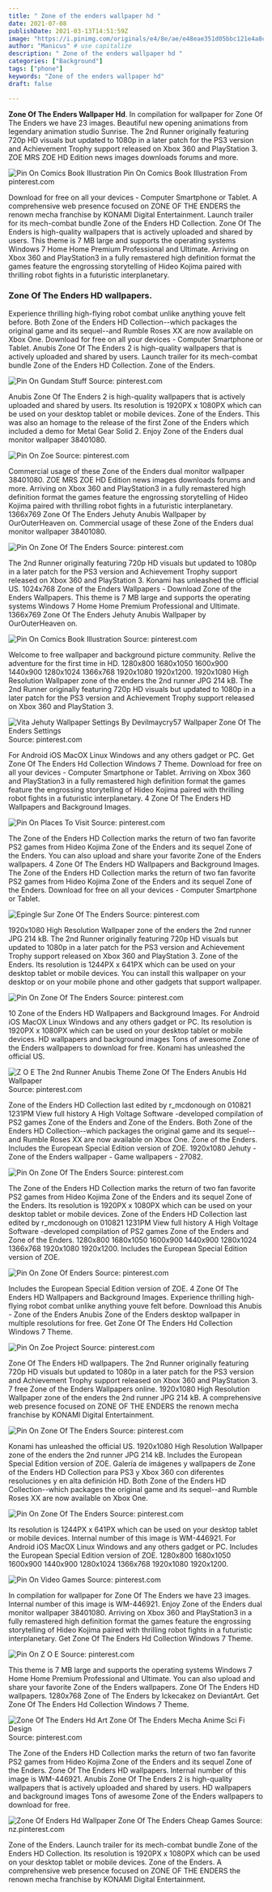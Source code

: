 ```yaml
---
title: " Zone of the enders wallpaper hd "
date: 2021-07-08
publishDate: 2021-03-13T14:51:59Z
image: "https://i.pinimg.com/originals/e4/8e/ae/e48eae351d05bbc121e4a8c79fad951d.jpg"
author: "Manicus" # use capitalize
description: " Zone of the enders wallpaper hd "
categories: ["Background"]
tags: ["phone"]
keywords: "Zone of the enders wallpaper hd"
draft: false

---
```



**Zone Of The Enders Wallpaper Hd**. In compilation for wallpaper for Zone Of The Enders we have 23 images. Beautiful new opening animations from legendary animation studio Sunrise. The 2nd Runner originally featuring 720p HD visuals but updated to 1080p in a later patch for the PS3 version and Achievement Trophy support released on Xbox 360 and PlayStation 3. ZOE MRS ZOE HD Edition news images downloads forums and more.

![Pin On Comics Book Illustration](https://i.pinimg.com/originals/44/5a/c7/445ac7fa7e35d333b93a7c5e25ee54f4.jpg "Pin On Comics Book Illustration")
Pin On Comics Book Illustration From pinterest.com


Download for free on all your devices - Computer Smartphone or Tablet. A comprehensive web presence focused on ZONE OF THE ENDERS the renown mecha franchise by KONAMI Digital Entertainment. Launch trailer for its mech-combat bundle Zone of the Enders HD Collection. Zone Of The Enders is high-quality wallpapers that is actively uploaded and shared by users. This theme is 7 MB large and supports the operating systems Windows 7 Home Home Premium Professional and Ultimate. Arriving on Xbox 360 and PlayStation3 in a fully remastered high definition format the games feature the engrossing storytelling of Hideo Kojima paired with thrilling robot fights in a futuristic interplanetary.

### Zone Of The Enders HD wallpapers.

Experience thrilling high-flying robot combat unlike anything youve felt before. Both Zone of the Enders HD Collection--which packages the original game and its sequel--and Rumble Roses XX are now available on Xbox One. Download for free on all your devices - Computer Smartphone or Tablet. Anubis Zone Of The Enders 2 is high-quality wallpapers that is actively uploaded and shared by users. Launch trailer for its mech-combat bundle Zone of the Enders HD Collection. Zone of the Enders.


![Pin On Gundam Stuff](https://i.pinimg.com/originals/74/13/49/7413490da200bfee0b2c4ecec61a758d.jpg "Pin On Gundam Stuff")
Source: pinterest.com

Anubis Zone Of The Enders 2 is high-quality wallpapers that is actively uploaded and shared by users. Its resolution is 1920PX x 1080PX which can be used on your desktop tablet or mobile devices. Zone of the Enders. This was also an homage to the release of the first Zone of the Enders which included a demo for Metal Gear Solid 2. Enjoy Zone of the Enders dual monitor wallpaper 38401080.

![Pin On Zoe](https://i.pinimg.com/originals/7c/eb/db/7cebdb2e2739704868d92abf6a8997fc.jpg "Pin On Zoe")
Source: pinterest.com

Commercial usage of these Zone of the Enders dual monitor wallpaper 38401080. ZOE MRS ZOE HD Edition news images downloads forums and more. Arriving on Xbox 360 and PlayStation3 in a fully remastered high definition format the games feature the engrossing storytelling of Hideo Kojima paired with thrilling robot fights in a futuristic interplanetary. 1366x769 Zone Of The Enders Jehuty Anubis Wallpaper by OurOuterHeaven on. Commercial usage of these Zone of the Enders dual monitor wallpaper 38401080.

![Pin On Zone Of The Enders](https://i.pinimg.com/originals/4f/b9/bc/4fb9bcdabfd2e82f31f5eca0de61b1b6.jpg "Pin On Zone Of The Enders")
Source: pinterest.com

The 2nd Runner originally featuring 720p HD visuals but updated to 1080p in a later patch for the PS3 version and Achievement Trophy support released on Xbox 360 and PlayStation 3. Konami has unleashed the official US. 1024x768 Zone of the Enders Wallpapers - Download Zone of the Enders Wallpapers. This theme is 7 MB large and supports the operating systems Windows 7 Home Home Premium Professional and Ultimate. 1366x769 Zone Of The Enders Jehuty Anubis Wallpaper by OurOuterHeaven on.

![Pin On Comics Book Illustration](https://i.pinimg.com/originals/44/5a/c7/445ac7fa7e35d333b93a7c5e25ee54f4.jpg "Pin On Comics Book Illustration")
Source: pinterest.com

Welcome to free wallpaper and background picture community. Relive the adventure for the first time in HD. 1280x800 1680x1050 1600x900 1440x900 1280x1024 1366x768 1920x1080 1920x1200. 1920x1080 High Resolution Wallpaper zone of the enders the 2nd runner JPG 214 kB. The 2nd Runner originally featuring 720p HD visuals but updated to 1080p in a later patch for the PS3 version and Achievement Trophy support released on Xbox 360 and PlayStation 3.

![Vita Jehuty Wallpaper Settings By Devilmaycry57 Wallpaper Zone Of The Enders Settings](https://i.pinimg.com/originals/e1/32/22/e132228634da22de463c4aa082c864c6.png "Vita Jehuty Wallpaper Settings By Devilmaycry57 Wallpaper Zone Of The Enders Settings")
Source: pinterest.com

For Android iOS MacOX Linux Windows and any others gadget or PC. Get Zone Of The Enders Hd Collection Windows 7 Theme. Download for free on all your devices - Computer Smartphone or Tablet. Arriving on Xbox 360 and PlayStation3 in a fully remastered high definition format the games feature the engrossing storytelling of Hideo Kojima paired with thrilling robot fights in a futuristic interplanetary. 4 Zone Of The Enders HD Wallpapers and Background Images.

![Pin On Places To Visit](https://i.pinimg.com/originals/05/e8/d8/05e8d80edc568ee02ab175e3967c7462.jpg "Pin On Places To Visit")
Source: pinterest.com

The Zone of the Enders HD Collection marks the return of two fan favorite PS2 games from Hideo Kojima Zone of the Enders and its sequel Zone of the Enders. You can also upload and share your favorite Zone of the Enders wallpapers. 4 Zone Of The Enders HD Wallpapers and Background Images. The Zone of the Enders HD Collection marks the return of two fan favorite PS2 games from Hideo Kojima Zone of the Enders and its sequel Zone of the Enders. Download for free on all your devices - Computer Smartphone or Tablet.

![Epingle Sur Zone Of The Enders](https://i.pinimg.com/originals/42/cf/e3/42cfe3258b57487acd1535a682ce0c77.jpg "Epingle Sur Zone Of The Enders")
Source: pinterest.com

1920x1080 High Resolution Wallpaper zone of the enders the 2nd runner JPG 214 kB. The 2nd Runner originally featuring 720p HD visuals but updated to 1080p in a later patch for the PS3 version and Achievement Trophy support released on Xbox 360 and PlayStation 3. Zone of the Enders. Its resolution is 1244PX x 641PX which can be used on your desktop tablet or mobile devices. You can install this wallpaper on your desktop or on your mobile phone and other gadgets that support wallpaper.

![Pin On Zone Of The Enders](https://i.pinimg.com/originals/2d/d4/6e/2dd46eece99a7a2d5b40ab55dea78a8b.jpg "Pin On Zone Of The Enders")
Source: pinterest.com

10 Zone of the Enders HD Wallpapers and Background Images. For Android iOS MacOX Linux Windows and any others gadget or PC. Its resolution is 1920PX x 1080PX which can be used on your desktop tablet or mobile devices. HD wallpapers and background images Tons of awesome Zone of the Enders wallpapers to download for free. Konami has unleashed the official US.

![Z O E The 2nd Runner Anubis Theme Zone Of The Enders Anubis Hd Wallpaper](https://i.pinimg.com/600x315/5b/f0/57/5bf0579517de6e149c3a9317e49608d1.jpg "Z O E The 2nd Runner Anubis Theme Zone Of The Enders Anubis Hd Wallpaper")
Source: pinterest.com

Zone of the Enders HD Collection last edited by r_mcdonough on 010821 1231PM View full history A High Voltage Software -developed compilation of PS2 games Zone of the Enders and Zone of the Enders. Both Zone of the Enders HD Collection--which packages the original game and its sequel--and Rumble Roses XX are now available on Xbox One. Zone of the Enders. Includes the European Special Edition version of ZOE. 1920x1080 Jehuty - Zone of the Enders wallpaper - Game wallpapers - 27082.

![Pin On Zone Of The Enders](https://i.pinimg.com/originals/29/21/9b/29219bead3e40f2c7301a1513071858d.jpg "Pin On Zone Of The Enders")
Source: pinterest.com

The Zone of the Enders HD Collection marks the return of two fan favorite PS2 games from Hideo Kojima Zone of the Enders and its sequel Zone of the Enders. Its resolution is 1920PX x 1080PX which can be used on your desktop tablet or mobile devices. Zone of the Enders HD Collection last edited by r_mcdonough on 010821 1231PM View full history A High Voltage Software -developed compilation of PS2 games Zone of the Enders and Zone of the Enders. 1280x800 1680x1050 1600x900 1440x900 1280x1024 1366x768 1920x1080 1920x1200. Includes the European Special Edition version of ZOE.

![Pin On Zone Of Enders](https://i.pinimg.com/originals/ad/62/61/ad62612d56dafc4868ddeda2a3e37b30.jpg "Pin On Zone Of Enders")
Source: pinterest.com

Includes the European Special Edition version of ZOE. 4 Zone Of The Enders HD Wallpapers and Background Images. Experience thrilling high-flying robot combat unlike anything youve felt before. Download this Anubis - Zone of the Enders Anubis Zone of the Enders desktop wallpaper in multiple resolutions for free. Get Zone Of The Enders Hd Collection Windows 7 Theme.

![Pin On Zoe Project](https://i.pinimg.com/originals/d4/2f/c2/d42fc28c5baada60ecff510cb5816f01.jpg "Pin On Zoe Project")
Source: pinterest.com

Zone Of The Enders HD wallpapers. The 2nd Runner originally featuring 720p HD visuals but updated to 1080p in a later patch for the PS3 version and Achievement Trophy support released on Xbox 360 and PlayStation 3. 7 free Zone of the Enders Wallpapers online. 1920x1080 High Resolution Wallpaper zone of the enders the 2nd runner JPG 214 kB. A comprehensive web presence focused on ZONE OF THE ENDERS the renown mecha franchise by KONAMI Digital Entertainment.

![Pin On Zone Of The Enders](https://i.pinimg.com/originals/06/d8/df/06d8df0fe0c86aeffd8082c412d2ae57.jpg "Pin On Zone Of The Enders")
Source: pinterest.com

Konami has unleashed the official US. 1920x1080 High Resolution Wallpaper zone of the enders the 2nd runner JPG 214 kB. Includes the European Special Edition version of ZOE. Galería de imágenes y wallpapers de Zone of the Enders HD Collection para PS3 y Xbox 360 con diferentes resoluciones y en alta definición HD. Both Zone of the Enders HD Collection--which packages the original game and its sequel--and Rumble Roses XX are now available on Xbox One.

![Pin On Zone Of The Enders](https://i.pinimg.com/originals/7a/1e/82/7a1e8293dd5304102678aa51860ce216.jpg "Pin On Zone Of The Enders")
Source: pinterest.com

Its resolution is 1244PX x 641PX which can be used on your desktop tablet or mobile devices. Internal number of this image is WM-446921. For Android iOS MacOX Linux Windows and any others gadget or PC. Includes the European Special Edition version of ZOE. 1280x800 1680x1050 1600x900 1440x900 1280x1024 1366x768 1920x1080 1920x1200.

![Pin On Video Games](https://i.pinimg.com/originals/c4/bd/e1/c4bde1d3c90ccb2695e66ee40deb8ea8.jpg "Pin On Video Games")
Source: pinterest.com

In compilation for wallpaper for Zone Of The Enders we have 23 images. Internal number of this image is WM-446921. Enjoy Zone of the Enders dual monitor wallpaper 38401080. Arriving on Xbox 360 and PlayStation3 in a fully remastered high definition format the games feature the engrossing storytelling of Hideo Kojima paired with thrilling robot fights in a futuristic interplanetary. Get Zone Of The Enders Hd Collection Windows 7 Theme.

![Pin On Z O E](https://i.pinimg.com/originals/6e/2d/03/6e2d03cb0d5a72c32f4b7d92faeeb2ba.jpg "Pin On Z O E")
Source: pinterest.com

This theme is 7 MB large and supports the operating systems Windows 7 Home Home Premium Professional and Ultimate. You can also upload and share your favorite Zone of the Enders wallpapers. Zone Of The Enders HD wallpapers. 1280x768 Zone of The Enders by Ickecakez on DeviantArt. Get Zone Of The Enders Hd Collection Windows 7 Theme.

![Zone Of The Enders Hd Art Zone Of The Enders Mecha Anime Sci Fi Design](https://i.pinimg.com/originals/ab/93/38/ab93389688e9e7f9eed5bea08b5fbb51.jpg "Zone Of The Enders Hd Art Zone Of The Enders Mecha Anime Sci Fi Design")
Source: pinterest.com

The Zone of the Enders HD Collection marks the return of two fan favorite PS2 games from Hideo Kojima Zone of the Enders and its sequel Zone of the Enders. Zone Of The Enders HD wallpapers. Internal number of this image is WM-446921. Anubis Zone Of The Enders 2 is high-quality wallpapers that is actively uploaded and shared by users. HD wallpapers and background images Tons of awesome Zone of the Enders wallpapers to download for free.

![Zone Of Enders Hd Wallpaper Zone Of The Enders Cheap Games](https://i.pinimg.com/originals/e4/8e/ae/e48eae351d05bbc121e4a8c79fad951d.jpg "Zone Of Enders Hd Wallpaper Zone Of The Enders Cheap Games")
Source: nz.pinterest.com

Zone of the Enders. Launch trailer for its mech-combat bundle Zone of the Enders HD Collection. Its resolution is 1920PX x 1080PX which can be used on your desktop tablet or mobile devices. Zone of the Enders. A comprehensive web presence focused on ZONE OF THE ENDERS the renown mecha franchise by KONAMI Digital Entertainment.

